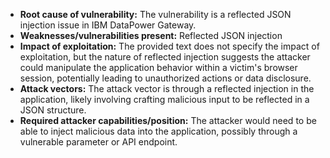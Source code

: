 - **Root cause of vulnerability:** The vulnerability is a reflected JSON injection issue in IBM DataPower Gateway.
- **Weaknesses/vulnerabilities present:** Reflected JSON injection
- **Impact of exploitation:** The provided text does not specify the impact of exploitation, but the nature of reflected injection suggests the attacker could manipulate the application behavior within a victim's browser session, potentially leading to unauthorized actions or data disclosure.
- **Attack vectors:** The attack vector is through a reflected injection in the application, likely involving crafting malicious input to be reflected in a JSON structure.
- **Required attacker capabilities/position:** The attacker would need to be able to inject malicious data into the application, possibly through a vulnerable parameter or API endpoint.